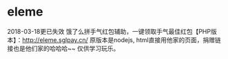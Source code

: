 # eleme
2018-03-18更已失效
饿了么拼手气红包辅助，一键领取手气最佳红包【PHP版本】：http://eleme.sglpay.cn/
原版本是nodejs, html直接用他家的页面，捐赠链接也是他们家的哈哈哈~~
仅供学习玩乐。
